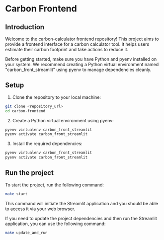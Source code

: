 # Carbon Frontend

## Introduction

Welcome to the carbon-calculator frontend repository! This project aims to provide a frontend interface for a carbon calculator tool. It helps users estimate their carbon footprint and take actions to reduce it.

Before getting started, make sure you have Python and pyenv installed on your system. We recommend creating a Python virtual environment named "carbon_front_streamlit" using pyenv to manage dependencies cleanly.

## Setup

1. Clone the repository to your local machine:

```bash
git clone <repository_url>
cd carbon-frontend
```

2. Create a Python virtual environment using pyenv:
```bash
pyenv virtualenv carbon_front_streamlit
pyenv activate carbon_front_streamlit
```

3. Install the required dependencies:
```bash
pyenv virtualenv carbon_front_streamlit
pyenv activate carbon_front_streamlit
```

## Run the project
To start the project, run the following command:
```bash
make start
```
This command will initiate the Streamlit application and you should be able to access it via your web browser.

If you need to update the project dependencies and then run the Streamlit application, you can use the following command:

```bash
make update_and_run
```
